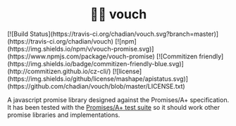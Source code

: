 <h1 align="center">🤞🏽 vouch</h1>
[![Build Status](https://travis-ci.org/chadian/vouch.svg?branch=master)](https://travis-ci.org/chadian/vouch)
[![npm](https://img.shields.io/npm/v/vouch-promise.svg)](https://www.npmjs.com/package/vouch-promise)
[![Commitizen friendly](https://img.shields.io/badge/commitizen-friendly-blue.svg)](http://commitizen.github.io/cz-cli/)
[![license](https://img.shields.io/github/license/mashape/apistatus.svg)](https://github.com/chadian/vouch/blob/master/LICENSE.txt)

A javascript promise library designed against the Promises/A+ specification. It has been tested with the [Promises/A+ test suite](https://github.com/promises-aplus/promises-tests) so it should work other promise libraries and implementations.
